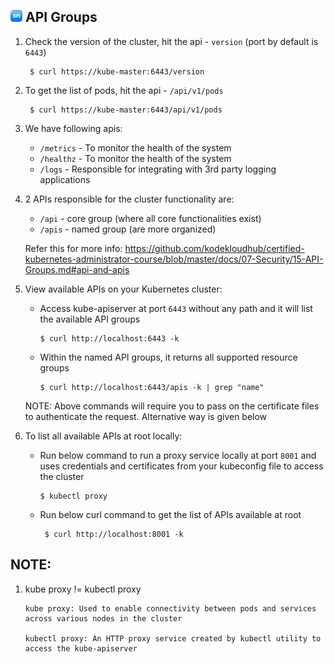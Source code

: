 ## <img src="https://github.com/ShivaniShah06/Kubernetes/raw/main/logos/API.png" width="19"> API Groups

1. Check the version of the cluster, hit the api - `version` (port by default is `6443`)
   
        $ curl https://kube-master:6443/version

2. To get the list of pods, hit the api - `/api/v1/pods`

        $ curl https://kube-master:6443/api/v1/pods

3. We have following apis:

     - `/metrics` - To monitor the health of the system
     - `/healthz` - To monitor the health of the system
     - `/logs` - Responsible for integrating with 3rd party logging applications

4. 2 APIs responsible for the cluster functionality are:

    - `/api` -  core group (where all core functionalities exist)
    - `/apis` - named group (are more organized)

   Refer this for more info: https://github.com/kodekloudhub/certified-kubernetes-administrator-course/blob/master/docs/07-Security/15-API-Groups.md#api-and-apis

5. View available APIs on your Kubernetes cluster:

    - Access kube-apiserver at port `6443` without any path and it will list the available API groups

          $ curl http://localhost:6443 -k

    - Within the named API groups, it returns all supported resource groups

          $ curl http://localhost:6443/apis -k | grep "name"

    NOTE: Above commands will require you to pass on the certificate files to authenticate the request. Alternative way is given below

6. To list all available APIs at root locally:

     - Run below command to run a proxy service locally at port `8001` and uses credentials and certificates from your kubeconfig file to access the cluster
        
           $ kubectl proxy

    - Run below curl command to get the list of APIs available at root
        
           $ curl http://localhost:8001 -k

## NOTE:
1. kube proxy != kubectl proxy
   
       kube proxy: Used to enable connectivity between pods and services across various nodes in the cluster

       kubectl proxy: An HTTP proxy service created by kubectl utility to access the kube-apiserver  